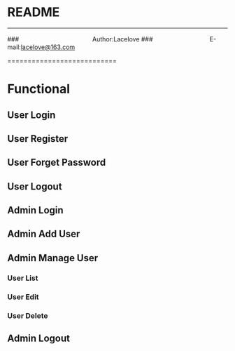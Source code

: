 README
===========================


****
###　　　　　　　　　　　　Author:Lacelove
###　　　　　　　　　 E-mail:lacelove@163.com


===========================
# Functional
## User Login
## User Register
## User Forget Password
## User Logout
## Admin Login
## Admin Add User
## Admin Manage User
### User List
### User Edit
### User Delete
## Admin Logout
